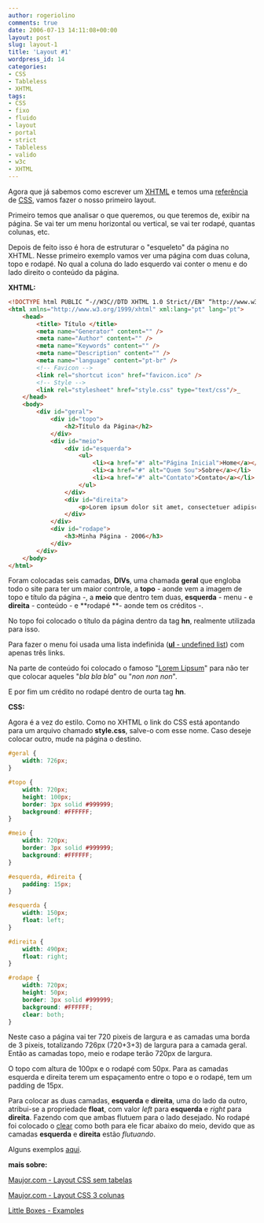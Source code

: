 ```yaml
---
author: rogeriolino
comments: true
date: 2006-07-13 14:11:08+00:00
layout: post
slug: layout-1
title: 'Layout #1'
wordpress_id: 14
categories:
- CSS
- Tableless
- XHTML
tags:
- CSS
- fixo
- fluido
- layout
- portal
- strict
- Tableless
- valido
- w3c
- XHTML
---
```


Agora que já sabemos como escrever um [XHTML](http://rogeriolino.wordpress.com/2006/07/11/escrevendo-o-primeiro-xhtml/) e temos uma [referência](http://rogeriolino.wordpress.com/2006/07/12/css-reference-1/) de [CSS](http://rogeriolino.wordpress.com/2006/07/05/css-o-que-e/), vamos fazer o nosso primeiro layout.

Primeiro temos que analisar o que queremos, ou que teremos de, exibir na página. Se vai ter um menu horizontal ou vertical, se vai ter rodapé, quantas colunas, etc.

Depois de feito isso é hora de estruturar o "esqueleto" da página no XHTML. Nesse primeiro exemplo vamos ver uma página com duas coluna, topo e rodapé. No qual a coluna do lado esquerdo vai conter o menu e do lado direito o conteúdo da página.

**XHTML:**


``` html
<!DOCTYPE html PUBLIC “-//W3C//DTD XHTML 1.0 Strict//EN" “http://www.w3.org/TR/xhtml1/DTD/xhtml1-strict.dtd">
<html xmlns="http://www.w3.org/1999/xhtml" xml:lang="pt" lang="pt">
    <head>
        <title> Título </title>
        <meta name="Generator" content="" />
        <meta name="Author" content="" />
        <meta name="Keywords" content="" />
        <meta name="Description" content="" />
        <meta name="language" content="pt-br" />
        <!-- Favicon -->
        <link rel="shortcut icon" href="favicon.ico" />
        <!-- Style -->
        <link rel="stylesheet" href="style.css" type="text/css"/>_
    </head>
    <body>
        <div id="geral">
            <div id="topo">
                <h2>Título da Página</h2>
            </div>
            <div id="meio">
                <div id="esquerda">
                    <ul>
                        <li><a href="#" alt="Página Inicial">Home</a></li>
                        <li><a href="#" alt="Quem Sou">Sobre</a></li>
                        <li><a href="#" alt="Contato">Contato</a></li>
                    </ul>
                </div>
                <div id="direita">
                    <p>Lorem ipsum dolor sit amet, consectetuer adipiscing elit. Vestibulum nulla. Mauris sollicitudin ante sed orci. Vivamus vitae sapien id felis lobortis aliquam. Suspendisse potenti. Integer pellentesque. Nulla vehicula, nisl a lacinia egestas, justo dolor semper justo, sed faucibus nibh orci eu magna. Curabitur vel nisi vulputate est vehicula rhoncus. Curabitur est ligula, vehicula ornare, suscipit vitae, ornare varius, justo. Suspendisse lacus. Sed pulvinar vehicula lectus. Curabitur quis augue. Nullam gravida tortor at felis. Aliquam neque massa, scelerisque at, auctor lobortis, placerat ut, erat. Fusce adipiscing. Phasellus imperdiet blandit quam. Maecenas posuere.</p>
                </div>
            </div>
            <div id="rodape">
                <h3>Minha Página - 2006</h3>
            </div>
        </div>
    </body>
</html>
```


Foram colocadas seis camadas, **DIVs**, uma chamada **geral** que engloba todo o site para ter um maior controle, a **topo** - aonde vem a imagem de topo e título da página -, a **meio** que dentro tem duas, **esquerda** - menu - e **direita** - conteúdo - e **rodapé **- aonde tem os créditos -.

No topo foi colocado o título da página dentro da tag **hn**, realmente utilizada para isso.

Para fazer o menu foi usada uma lista indefinida ([**ul** - undefined list](http://www.w3schools.com/tags/tag_ul.asp)) com apenas três links.

Na parte de conteúdo foi colocado o famoso "[Lorem Lipsum](http://www.lipsum.org)" para não ter que colocar aqueles "_bla bla bla_" ou "_non non non_".

E por fim um crédito no rodapé dentro de ourta tag **hn**.

**CSS:**

Agora é a vez do estilo. Como no XHTML o link do CSS está apontando para um arquivo chamado **style.css**, salve-o com esse nome. Caso deseje colocar outro, mude na página o destino.


``` css
#geral {
	width: 726px;
}

#topo {
	width: 720px;
	height: 100px;
	border: 3px solid #999999;
	background: #FFFFFF;
}

#meio {
	width: 720px;
	border: 3px solid #999999;
	background: #FFFFFF;
}

#esquerda, #direita {
	padding: 15px;
}

#esquerda {
	width: 150px;
	float: left;
}

#direita {
	width: 490px;
	float: right;
}

#rodape {
	width: 720px;
	height: 50px;
	border: 3px solid #999999;
	background: #FFFFFF;
	clear: both;
}
```

Neste caso a página vai ter 720 pixeis de largura e as camadas uma borda de 3 pixeis, totalizando 726px (720+3+3) de largura para a camada geral. Então as camadas topo, meio e rodape terão 720px de largura.

O topo com altura de 100px e o rodapé com 50px. Para as camadas esquerda e direita terem um espaçamento entre o topo e o rodapé, tem um padding de 15px.

Para colocar as duas camadas, **esquerda** e **direita**, uma do lado da outro, atribui-se a propriedade **float**, com valor _left_ para **esquerda** e _right_ para **direita**. Fazendo com que ambas flutuem para o lado desejado.
No rodapé foi colocado o [clear](http://www.w3schools.com/css/pr_class_clear.asp) como both para ele ficar abaixo do meio, devido que as camadas **esquerda** e **direita** estão _flutuando_.

Alguns exemplos [aqui](http://www17.brinkster.com/chivalrous/layouts.html).

**mais sobre:**

[Maujor.com - Layout CSS sem tabelas](http://www.maujor.com/w3ctuto/layout.html)

[Maujor.com - Layout CSS 3 colunas](http://www.maujor.com/layout3col.shtml)

[Little Boxes - Examples](http://www.thenoodleincident.com/tutorials/box_lesson/boxes.html)
